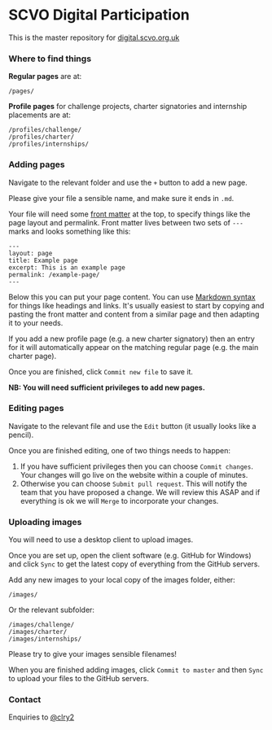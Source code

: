 # SCVO Digital Participation

This is the master repository for [digital.scvo.org.uk](http://digital.scvo.org.uk)

### Where to find things

**Regular pages** are at:

```
/pages/
```

**Profile pages** for challenge projects, charter signatories and internship placements are at:

```
/profiles/challenge/
/profiles/charter/
/profiles/internships/
```

### Adding pages

Navigate to the relevant folder and use the `+` button to add a new page.

Please give your file a sensible name, and make sure it ends in `.md`.

Your file will need some [front matter](http://jekyllrb.com/docs/frontmatter/) at the top, to specify things like the page layout and permalink. Front matter lives between two sets of `---` marks and looks something like this:

```
---
layout: page
title: Example page
excerpt: This is an example page
permalink: /example-page/
---
```

Below this you can put your page content. You can use [Markdown syntax](https://help.github.com/articles/markdown-basics/) for things like headings and links. It's usually easiest to start by copying and pasting the front matter and content from a similar page and then adapting it to your needs.

If you add a new profile page (e.g. a new charter signatory) then an entry for it will automatically appear on the matching regular page (e.g. the main charter page).

Once you are finished, click `Commit new file` to save it.

**NB: You will need sufficient privileges to add new pages.**

### Editing pages

Navigate to the relevant file and use the `Edit` button (it usually looks like a pencil).

Once you are finished editing, one of two things needs to happen:

1. If you have sufficient privileges then you can choose `Commit changes`. Your changes will go live on the website within a couple of minutes.
2. Otherwise you can choose `Submit pull request`. This will notify the team that you have proposed a change. We will review this ASAP and if everything is ok we will `Merge` to incorporate your changes.

### Uploading images

You will need to use a desktop client to upload images.

Once you are set up, open the client software (e.g. GitHub for Windows) and click `Sync` to get the latest copy of everything from the GitHub servers.

Add any new images to your local copy of the images folder, either:

```
/images/
```

Or the relevant subfolder:

```
/images/challenge/
/images/charter/
/images/internships/
```

Please try to give your images sensible filenames!

When you are finished adding images, click `Commit to master` and then `Sync` to upload your files to the GitHub servers.

### Contact

Enquiries to [@clry2](https://github.com/clry2)
